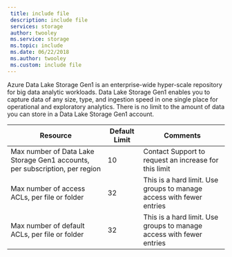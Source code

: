 ```yaml
---
 title: include file
 description: include file
 services: storage
 author: twooley
 ms.service: storage
 ms.topic: include
 ms.date: 06/22/2018
 ms.author: twooley
 ms.custom: include file
---
```

Azure Data Lake Storage Gen1 is an enterprise-wide hyper-scale repository for big data analytic workloads. Data Lake Storage Gen1 enables you to capture data of any size, type, and ingestion speed in one single place for operational and exploratory analytics. There is no limit to the amount of data you can store in a Data Lake Storage Gen1 account.

| **Resource** | **Default Limit** | **Comments** |
| --- | --- | --- |
| Max number of Data Lake Storage Gen1 accounts, per subscription, per region |10 | Contact Support to request an increase for this limit |
| Max number of access ACLs, per file or folder |32 | This is a hard limit. Use groups to manage access with fewer entries |
| Max number of default ACLs, per file or folder |32 | This is a hard limit. Use groups to manage access with fewer entries |
